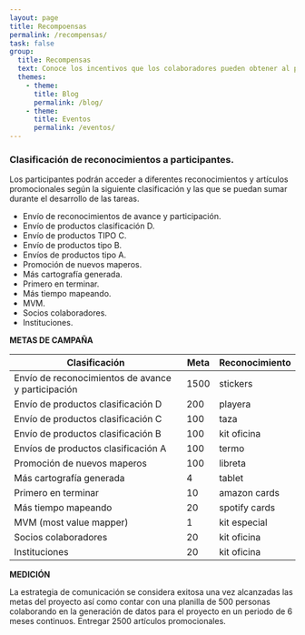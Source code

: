 ```yaml
---
layout: page
title: Recompoensas
permalink: /recompensas/
task: false
group:
  title: Recompensas
  text: Conoce los incentivos que los colaboradores pueden obtener al participar activamente en la comunidad.
  themes:
    - theme:
      title: Blog
      permalink: /blog/
    - theme:
      title: Eventos
      permalink: /eventos/
---
```


### Clasificación de reconocimientos a participantes.
Los participantes podrán acceder a diferentes reconocimientos y artículos promocionales según la siguiente clasificación y las que se puedan sumar durante el desarrollo de las tareas.

- Envío de reconocimientos de avance y participación.
- Envío de productos clasificación D.
- Envío de productos TIPO C.
- Envío de productos tipo B.
- Envíos de productos tipo A.
- Promoción de nuevos maperos.
- Más cartografía generada.
- Primero en terminar.
- Más tiempo mapeando.
- MVM.
- Socios colaboradores.
- Instituciones.

**METAS DE CAMPAÑA**

| Clasificación                                      | Meta     | Reconocimiento |
|----------------------------------------------------|----------|----------------|
| Envío de reconocimientos de avance y participación | 1500     | stickers       |
| Envío de productos clasificación D                 | 200      | playera        |
| Envío de productos clasificación C                 | 100      | taza           |
| Envío de productos clasificación B                 | 100      | kit oficina    |
| Envíos de productos clasificación A                | 100      | termo          |
| Promoción de nuevos maperos                        | 100      | libreta        |
| Más cartografía generada                           | 4        | tablet         |
| Primero en terminar                                | 10       | amazon cards   |
| Más tiempo mapeando                                | 20       | spotify cards  |
| MVM (most value mapper)                            | 1        | kit especial   |
| Socios colaboradores                               | 20       | kit oficina    |
| Instituciones                                      | 20       | kit oficina    |


**MEDICIÓN**

La estrategia de comunicación se considera exitosa una vez alcanzadas las metas del proyecto así como contar con una planilla de 500 personas colaborando en la generación de datos para el proyecto en un periodo de 6 meses continuos. Entregar 2500 artículos promocionales.
